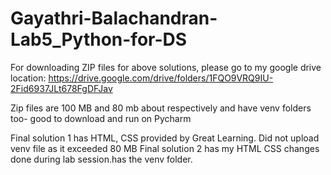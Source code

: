 # Gayathri-Balachandran-Lab5_Python-for-DS

For downloading ZIP files for above solutions, please go to my google drive location:
https://drive.google.com/drive/folders/1FQO9VRQ9IU-2Fid6937JLt678FgDFJav

Zip files are 100 MB and 80 mb about respectively and have venv folders too- good to download and run on Pycharm

Final solution 1 has HTML, CSS provided by Great Learning. Did not upload venv file as it exceeded 80 MB
Final solution 2 has my HTML CSS changes done during lab session.has the venv folder. 
